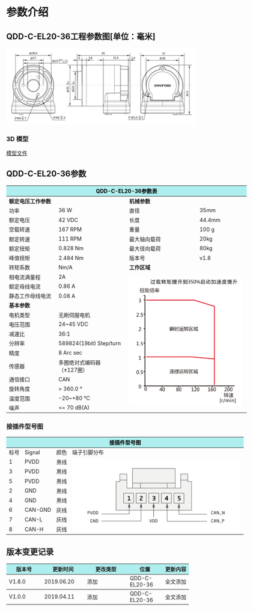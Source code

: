 # 参数介绍 
## QDD-C-EL20-36工程参数图[单位：毫米]
![QDD-C-EL20-36]( ../img/Qdd_C_EL20_36_v1_8三视图.png ) 
### 3D 模型
[模型文件]( ../img/QDD-C-EL20-36_v1_8.step.zip )


## QDD-C-EL20-36参数

<table style="width:700px"><thead><tr><th colspan="4" style="background: PaleTurquoise; color: black;">QDD-C-EL20-36参数表</th></tr></thead><tbody><tr><td colspan="2" width=50%><b>额定电压工作参数</b></td><td colspan="2" width=50%><b>机械参数</b></td></tr><tr><td>功率</td><td>36 W</td><td>直径</td><td>35mm</td></tr><tr><td>额定电压</td><td>42 VDC</td><td>长度</td><td>44.4mm</td></tr><tr><td>空载转速</td><td>167 RPM</td><td>重量</td><td>100 g</td></tr><tr><td>额定转速</td><td>111 RPM</td><td>最大轴向载荷</td><td>20kg</td></tr><tr><td>额定扭矩</td><td>0.828 Nm</td><td>最大径向载荷</td><td>80kg</td></tr><tr><td>峰值扭矩</td><td>2.484 Nm</td><td>版本号</td><td>v1.8</td></tr><tr><td>转矩系数</td><td> Nm/A</td><td colspan="2"><b>工作区域</b></td></tr><tr><td>相电流满量程</td><td>2A</td><td colspan="2" rowspan="16"><img src="../img/Qdd-EL20-36曲线.png" style="width:300px"></td></tr><tr><td>额定母线电流</td><td>0.86 A</td></tr><tr><td>静态工作母线电流</td><td>0.08 A</td></tr><tr><td colspan="2"><b>基本参数</b></td></tr><tr><td>电机类型</td><td>无刷伺服电机</td></tr><tr><td>电压范围</td><td>24~45 VDC</td></tr><tr><td>减速比</td><td>36:1</td></tr><tr><td>分辨率</td><td>589824(19bit) Step/turn</td></tr><tr><td>精度</td><td>8 Arc sec</td></tr><tr><td>传感器</td><td>多圈绝对式编码器</br>（±127圈）</td></tr><tr><td>通信接口</td><td>CAN</td></tr><tr><td>旋转角度</td><td>> 360.0 °</td></tr><tr><td>温度范围</td><td>-20~+80 °C</td></tr><tr><td>噪声</td><td><= 70 dB(A)</td></tr></tbody></table>


### 接插件型号图
<table class="tableizer-table" style="width:700px">
<thead><tr class="tableizer-firstrow"><th colspan="4" style="background: PaleTurquoise; color: black;">接插件型号图</th></tr></thead><tbody><tr><td>标号</td><td>Signal</td><td>颜色</td><td >端子引脚分布</td></tr><tr><td>1</td><td>PVDD</td><td>黑线</td><td rowspan="9"><img src="../img/配线2-3.png" style="width:450px"></td></tr><tr><td>3</td><td>PVDD</td><td>黑线</td></tr><tr><td>5</td><td>PVDD</td><td>黑线</td></tr><tr><td>2</td><td>GND</td><td>黑线</td></tr><tr><td>4</td><td>GND</td><td>黑线</td></tr><tr><td>6</td><td>CAN-GND</td><td>灰线</td></tr><tr><td>7</td><td>CAN-L</td><td>灰线</td></tr><tr><td>8</td><td>CAN-H</td><td>灰线</td></tr></tbody></table>

## 版本变更记录


<table style="width:600px"><thead><tr style="background:PaleTurquoise"><th style="width:80px">版本号</th><th style="width:100px">更新时间</th><th style="width:100px">更改类型</th><th style="width:80px">位置</th><th>更新内容</th></tr></thead><tbody><tr><td>V1.8.0</td><td>2019.06.20</td><td>添加</td><td>QDD-C-EL20-36</td><td>全文添加</th></tr></thead><tbody><tr><td>V1.0.0</td><td>2019.04.11</td><td>添加</td><td>QDD-C-EL20-36</td><td>全文添加</td></tbody></table>
